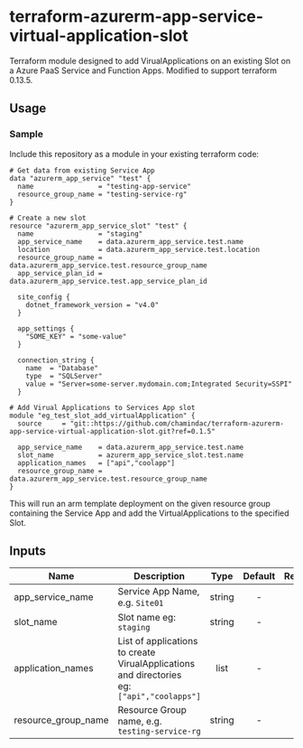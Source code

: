 # terraform-azurerm-app-service-virtual-application-slot
Terraform module designed to add VirualApplications on an existing Slot on a Azure PaaS Service and Function Apps. Modified to support terraform 0.13.5.

## Usage

### Sample
Include this repository as a module in your existing terraform code:

```hcl
# Get data from existing Service App
data "azurerm_app_service" "test" {
  name                = "testing-app-service"
  resource_group_name = "testing-service-rg"
}

# Create a new slot
resource "azurerm_app_service_slot" "test" {
  name                = "staging"
  app_service_name    = data.azurerm_app_service.test.name
  location            = data.azurerm_app_service.test.location
  resource_group_name = data.azurerm_app_service.test.resource_group_name
  app_service_plan_id = data.azurerm_app_service.test.app_service_plan_id

  site_config {
    dotnet_framework_version = "v4.0"
  }

  app_settings {
    "SOME_KEY" = "some-value"
  }

  connection_string {
    name  = "Database"
    type  = "SQLServer"
    value = "Server=some-server.mydomain.com;Integrated Security=SSPI"
  }

# Add Virual Applications to Services App slot
module "eg_test_slot_add_virtualApplication" {
  source     = "git::https://github.com/chamindac/terraform-azurerm-app-service-virtual-application-slot.git?ref=0.1.5"

  app_service_name    = data.azurerm_app_service.test.name
  slot_name           = azurerm_app_service_slot.test.name
  application_names   = ["api","coolapp"]
  resource_group_name = data.azurerm_app_service.test.resource_group_name
}
```

This will run an arm template deployment on the given resource group containing the Service App and add the VirtualApplications to the specified Slot.
## Inputs

| Name | Description | Type | Default | Required |
|------|-------------|:----:|:-----:|:-----:|
| app_service_name | Service App Name, e.g. `Site01` | string | - | yes |
| slot_name | Slot name eg: `staging` | string | - | yes |
| application_names | List of applications to create VirualApplications and directories<br>eg: `["api","coolapps"]`| list | - | yes |
| resource_group_name | Resource Group name, e.g. `testing-service-rg` | string | - | yes |
